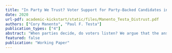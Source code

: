 ```yaml
---
title: "In Party We Trust? Voter Support for Party-Backed Candidates in Primary Elections"
date: 2020
url-pdf: academic-kickstart/static/files/Manento_Testa_Distrust.pdf
authors: ["Cory Manento", "Paul F. Testa"]
publication_types: ["4"]
abstract: "When parties decide, do voters listen? We argue that the answer depends on voters' trust in the institutions of American politics. Using both a conjoint experiment and a traditional survey experiment with subjects voting in hypothetical congressional primary elections, we find that respondents from both parties are more likely to support a candidate when that candidate is endorsed by a member of the party or when the candidate has previously served in elected office. However, these findings are conditional on trust and partisanship. For Democrats, we find that support for party-backed candidates erodes among low-trust respondents. Low-trust Democrats are particularly resistant to candidates endorsed by traditional party elites such as Speaker Pelosi, President Obama, and the DCCC, and are less likely to support experienced candidates. We did not find large differences among high- and low-trust Republicans, but Republicans exhibited lower trust in institutions overall. The most salient attribute for Republicans is an endorsement from President Trump, which significantly boosted support in both studies. Our findings support party-centric theories of primaries but suggest that voter distrust in the political system threatens parties' control over their nominations."
featured: false
publication: "Working Paper"
---
```


